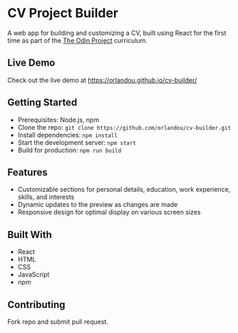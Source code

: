 # CV Project Builder
A web app for building and customizing a CV, built using React for the first time as part of the [The Odin Project](https://www.theodinproject.com) curriculum.

## Live Demo
Check out the live demo at https://orlandou.github.io/cv-builder/

## Getting Started
- Prerequisites: Node.js, npm
- Clone the repo: `git clone https://github.com/orlandou/cv-builder.git` 
- Install dependencies: `npm install`
- Start the development server: `npm start`
- Build for production: `npm run build`

## Features
- Customizable sections for personal details, education, work experience, skills, and interests
- Dynamic updates to the preview as changes are made
- Responsive design for optimal display on various screen sizes

## Built With
- React
- HTML
- CSS
- JavaScript
- npm

## Contributing
Fork repo and submit pull request.



